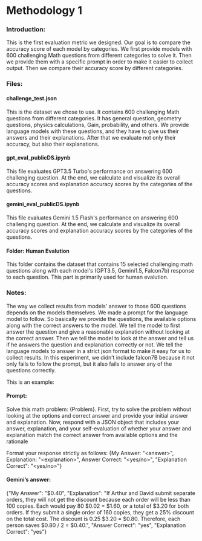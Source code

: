 # Methodology 1

### Introduction:
This is the first evaluation metric we designed. Our goal is to compare the accuracy score of each model by categories. We first provide models with 600 challenging Math questions from different categories to solve it. Then we provide them with a specific prompt in order to make it easier to collect output. Then we compare their accuracy score by different categories.

### Files:
#### challenge_test.json

 This is the dataset we chose to use. It contains 600 challenging Math questions from different categories. It has general question, geometry questions, physics calculations, Gain, probability, and others. We provide language models with these questions, and they have to give us their answers and their explanations. After that we evaluate not only their accuracy, but also their explanations.

#### gpt_eval_publicDS.ipynb
This file evaluates GPT3.5 Turbo's performance on answering 600 challenging question. At the end, we calculate and visualize its overall accuracy scores and explanation accuracy scores by the categories of the questions.

#### gemini_eval_publicDS.ipynb
This file evaluates Gemini 1.5 Flash's performance on answering 600 challenging question. At the end, we calculate and visualize its overall accuracy scores and explanation accuracy scores by the categories of the questions.


#### Folder: Human Evalution
This folder contains the dataset that contains 15 selected challenging math questions along with each model's (GPT3.5, Gemini1.5, Falcon7b) response to each question. This part is primarily used for human evalution.


### Notes:
The way we collect results from models' answer to those 600 questions depends on the models themselves. We made a prompt for the language model to follow. So basically we provide the questions, the available options along with the correct answers to the model. We tell the model to first answer the question and give a reasonable explanation without looking at the correct answer. Then we tell the model to look at the answer and tell us if he answers the question and explanation correctly or not. We tell the language models to answer in a strict json format to make it easy for us to collect results. In this experiment, we didn’t include falcon7B because it not only fails to follow the prompt, but it also fails to answer any of the questions correctly.

This is an example:

#### Prompt:
Solve this math problem: {Problem}. 
First, try to solve the problem without looking at the options and correct answer and provide your initial answer and explanation.
Now, respond with a JSON object that includes your answer, explanation, and your self-evaluation of whether your answer and explanation match the correct answer from available options and the rationale

Format your response strictly as follows: {My Answer: "\<answer>", Explanation: "\<explanation>", Answer Correct: "<yes/no>", "Explanation Correct": "<yes/no>"}


#### Gemini’s answer:
{"My Answer": "$0.40", "Explanation": "If Arthur and David submit separate orders, they will not get the discount because each order will be less than 100 copies. Each would pay 80 $0.02 = $1.60, or a total of $3.20 for both orders. If they submit a single order of 160 copies, they get a 25% discount on the total cost. The discount is 0.25 $3.20 = $0.80. Therefore, each person saves $0.80 / 2 = $0.40.", "Answer Correct": "yes", "Explanation Correct": "yes"}
